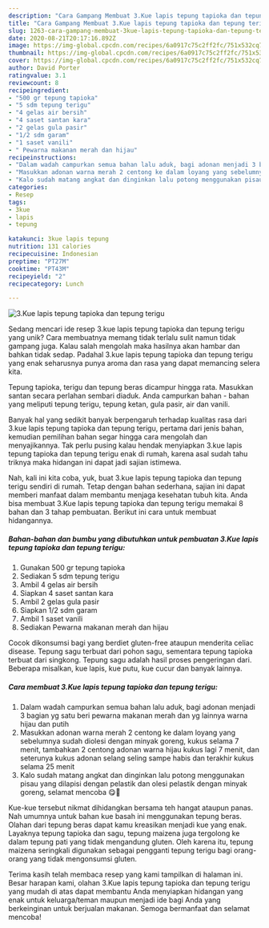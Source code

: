 ```yaml
---
description: "Cara Gampang Membuat 3.Kue lapis tepung tapioka dan tepung terigu, Bikin Ngiler"
title: "Cara Gampang Membuat 3.Kue lapis tepung tapioka dan tepung terigu, Bikin Ngiler"
slug: 1263-cara-gampang-membuat-3kue-lapis-tepung-tapioka-dan-tepung-terigu-bikin-ngiler
date: 2020-08-21T20:17:16.892Z
image: https://img-global.cpcdn.com/recipes/6a0917c75c2ff2fc/751x532cq70/3kue-lapis-tepung-tapioka-dan-tepung-terigu-foto-resep-utama.jpg
thumbnail: https://img-global.cpcdn.com/recipes/6a0917c75c2ff2fc/751x532cq70/3kue-lapis-tepung-tapioka-dan-tepung-terigu-foto-resep-utama.jpg
cover: https://img-global.cpcdn.com/recipes/6a0917c75c2ff2fc/751x532cq70/3kue-lapis-tepung-tapioka-dan-tepung-terigu-foto-resep-utama.jpg
author: David Porter
ratingvalue: 3.1
reviewcount: 8
recipeingredient:
- "500 gr tepung tapioka"
- "5 sdm tepung terigu"
- "4 gelas air bersih"
- "4 saset santan kara"
- "2 gelas gula pasir"
- "1/2 sdm garam"
- "1 saset vanili"
- " Pewarna makanan merah dan hijau"
recipeinstructions:
- "Dalam wadah campurkan semua bahan lalu aduk, bagi adonan menjadi 3 bagian yg satu beri pewarna makanan merah dan yg lainnya warna hijau dan putih"
- "Masukkan adonan warna merah 2 centong ke dalam loyang yang sebelumnya sudah diolesi dengan minyak goreng, kukus selama 7 menit, tambahkan 2 centong adonan warna hijau kukus lagi 7 menit, dan seterunya kukus adonan selang seling sampe habis dan terakhir kukus selama 25 menit"
- "Kalo sudah matang angkat dan dinginkan lalu potong menggunakan pisau yang dilapisi dengan pelastik dan olesi pelastik dengan minyak goreng, selamat mencoba 😋🤗"
categories:
- Resep
tags:
- 3kue
- lapis
- tepung

katakunci: 3kue lapis tepung 
nutrition: 131 calories
recipecuisine: Indonesian
preptime: "PT27M"
cooktime: "PT43M"
recipeyield: "2"
recipecategory: Lunch

---
```



![3.Kue lapis tepung tapioka dan tepung terigu](https://img-global.cpcdn.com/recipes/6a0917c75c2ff2fc/751x532cq70/3kue-lapis-tepung-tapioka-dan-tepung-terigu-foto-resep-utama.jpg)

Sedang mencari ide resep 3.kue lapis tepung tapioka dan tepung terigu yang unik? Cara membuatnya memang tidak terlalu sulit namun tidak gampang juga. Kalau salah mengolah maka hasilnya akan hambar dan bahkan tidak sedap. Padahal 3.kue lapis tepung tapioka dan tepung terigu yang enak seharusnya punya aroma dan rasa yang dapat memancing selera kita.

Tepung tapioka, terigu dan tepung beras dicampur hingga rata. Masukkan santan secara perlahan sembari diaduk. Anda campurkan bahan - bahan yang meliputi tepung terigu, tepung ketan, gula pasir, air dan vanili.

Banyak hal yang sedikit banyak berpengaruh terhadap kualitas rasa dari 3.kue lapis tepung tapioka dan tepung terigu, pertama dari jenis bahan, kemudian pemilihan bahan segar hingga cara mengolah dan menyajikannya. Tak perlu pusing kalau hendak menyiapkan 3.kue lapis tepung tapioka dan tepung terigu enak di rumah, karena asal sudah tahu triknya maka hidangan ini dapat jadi sajian istimewa.


Nah, kali ini kita coba, yuk, buat 3.kue lapis tepung tapioka dan tepung terigu sendiri di rumah. Tetap dengan bahan sederhana, sajian ini dapat memberi manfaat dalam membantu menjaga kesehatan tubuh kita. Anda bisa membuat 3.Kue lapis tepung tapioka dan tepung terigu memakai 8 bahan dan 3 tahap pembuatan. Berikut ini cara untuk membuat hidangannya.

<!--inarticleads1-->

##### Bahan-bahan dan bumbu yang dibutuhkan untuk pembuatan 3.Kue lapis tepung tapioka dan tepung terigu:

1. Gunakan 500 gr tepung tapioka
1. Sediakan 5 sdm tepung terigu
1. Ambil 4 gelas air bersih
1. Siapkan 4 saset santan kara
1. Ambil 2 gelas gula pasir
1. Siapkan 1/2 sdm garam
1. Ambil 1 saset vanili
1. Sediakan  Pewarna makanan merah dan hijau


Cocok dikonsumsi bagi yang berdiet gluten-free ataupun menderita celiac disease. Tepung sagu terbuat dari pohon sagu, sementara tepung tapioka terbuat dari singkong. Tepung sagu adalah hasil proses pengeringan dari. Beberapa misalkan, kue lapis, kue putu, kue cucur dan banyak lainnya. 

<!--inarticleads2-->

##### Cara membuat 3.Kue lapis tepung tapioka dan tepung terigu:

1. Dalam wadah campurkan semua bahan lalu aduk, bagi adonan menjadi 3 bagian yg satu beri pewarna makanan merah dan yg lainnya warna hijau dan putih
1. Masukkan adonan warna merah 2 centong ke dalam loyang yang sebelumnya sudah diolesi dengan minyak goreng, kukus selama 7 menit, tambahkan 2 centong adonan warna hijau kukus lagi 7 menit, dan seterunya kukus adonan selang seling sampe habis dan terakhir kukus selama 25 menit
1. Kalo sudah matang angkat dan dinginkan lalu potong menggunakan pisau yang dilapisi dengan pelastik dan olesi pelastik dengan minyak goreng, selamat mencoba 😋🤗


Kue-kue tersebut nikmat dihidangkan bersama teh hangat ataupun panas. Nah umumnya untuk bahan kue basah ini menggunakan tepung beras. Olahan dari tepung beras dapat kamu kreasikan menjadi kue yang enak. Layaknya tepung tapioka dan sagu, tepung maizena juga tergolong ke dalam tepung pati yang tidak mengandung gluten. Oleh karena itu, tepung maizena seringkali digunakan sebagai pengganti tepung terigu bagi orang-orang yang tidak mengonsumsi gluten. 

Terima kasih telah membaca resep yang kami tampilkan di halaman ini. Besar harapan kami, olahan 3.Kue lapis tepung tapioka dan tepung terigu yang mudah di atas dapat membantu Anda menyiapkan hidangan yang enak untuk keluarga/teman maupun menjadi ide bagi Anda yang berkeinginan untuk berjualan makanan. Semoga bermanfaat dan selamat mencoba!
